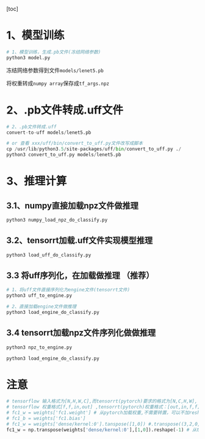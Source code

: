 [toc]

# 1、模型训练
```python
# 1、模型训练，生成.pb文件(冻结网络参数)
python3 model.py
```
冻结网络参数得到文件`models/lenet5.pb`

将权重转成`numpy array`保存成`tf_args.npz`

# 2、.pb文件转成.uff文件
```python
# 2、.pb文件转成.uff
convert-to-uff models/lenet5.pb

# or 查看 xxx/uff/bin/convert_to_uff.py文件改写成脚本
cp /usr/lib/python3.5/site-packages/uff/bin/convert_to_uff.py ./
python3 convert_to_uff.py models/lenet5.pb
```

# 3、推理计算
## 3.1、numpy直接加载npz文件做推理
```python
python3 numpy_load_npz_do_classify.py
```

## 3.2、tensorrt加载.uff文件实现模型推理
```python
python3 load_uff_do_classify.py
```

## 3.3 将uff序列化，在加载做推理 （推荐）
```python
# 1、将uff文件直接序列化为engine文件(tensorrt文件)
python3 uff_to_engine.py

# 2、直接加载engine文件做推理
python3 load_engine_do_classify.py
```

## 3.4 tensorrt加载npz文件序列化做做推理
```python
python3 npz_to_engine.py

python3 load_engine_do_classify.py
```
# 注意
```python
# tensorflow 输入格式为[N,H,W,C],而tensorrt(pytorch)要求的格式为[N,C,H,W],
# tensorflow 权重格式[f,f,in,out] ,tensorrt(pytorch)权重格式：[out,in,f,f]
# fc1_w = weights['fc1.weight'] # 从pytorch加载权重,不需要转置，可以不加reshape(-1)
# fc1_b = weights['fc1.bias']
# fc1_w = weights['dense/kernel:0'].tanspose([1,0]) #.transpose((3,2,0,1))
fc1_w = np.transpose(weights['dense/kernel:0'],[1,0]).reshape(-1) # 从tensorflow加载权重必须先转置，最后必须加上reshape(-1)，否则结果不对
```



